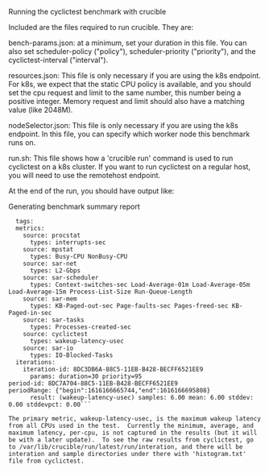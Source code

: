 Running the cyclictest benchmark with crucible

Included are the files required to run crucible.  They are:

bench-params.json: at a minimum, set your duration in this file.  You can also set scheduler-policy ("policy"), scheduler-priority ("priority"), and the cyclictest-interval ("interval").

resources.json: This file is only necessary if you are using the k8s endpoint.  For k8s, we expect that the static CPU policy is available, and you should set the cpu request and limit to the same number, this number being a positive integer.  Memory request and limit should also have a matching value (like 2048M).

nodeSelector.json: This file is only necessary if you are using the k8s endpoint.  In this file, you can specify which worker node this benchmark runs on.

run.sh:  This file shows how a 'crucible run' command is used to run cyclictest on a k8s cluster.  If you want to run cyclictest on a regular host, you will need to use the remotehost endpoint.

At the end of the run, you should have output like:

Generating benchmark summary report

```run-id: 1254FF72-88C5-11EB-94C4-93C5F6521EE9
  tags:
  metrics:
    source: procstat
      types: interrupts-sec
    source: mpstat
      types: Busy-CPU NonBusy-CPU
    source: sar-net
      types: L2-Gbps
    source: sar-scheduler
      types: Context-switches-sec Load-Average-01m Load-Average-05m Load-Average-15m Process-List-Size Run-Queue-Length
    source: sar-mem
      types: KB-Paged-out-sec Page-faults-sec Pages-freed-sec KB-Paged-in-sec
    source: sar-tasks
      types: Processes-created-sec
    source: cyclictest
      types: wakeup-latency-usec
    source: sar-io
      types: IO-Blocked-Tasks
  iterations:
    iteration-id: 8DC3DB6A-88C5-11EB-B428-BECFF6521EE9
      params: duration=30 priority=95
period-id: 8DC7A704-88C5-11EB-B428-BECFF6521EE9
periodRange: {"begin":1616166665744,"end":1616166695808}
      result: (wakeup-latency-usec) samples: 6.00 mean: 6.00 stddev: 0.00 stddevpct: 0.00```

The primary metric, wakeup-latency-usec, is the maximum wakeup latency from all CPUs used in the test.  Currently the minimum, average, and maximum latency, per-cpu, is not captured in the results (but it will be with a later update).  To see the raw results from cyclictest, go to /var/lib/crucible/run/latest/run/interation, and there will be interation and sample directories under there with 'histogram.txt' file from cyclictest.

